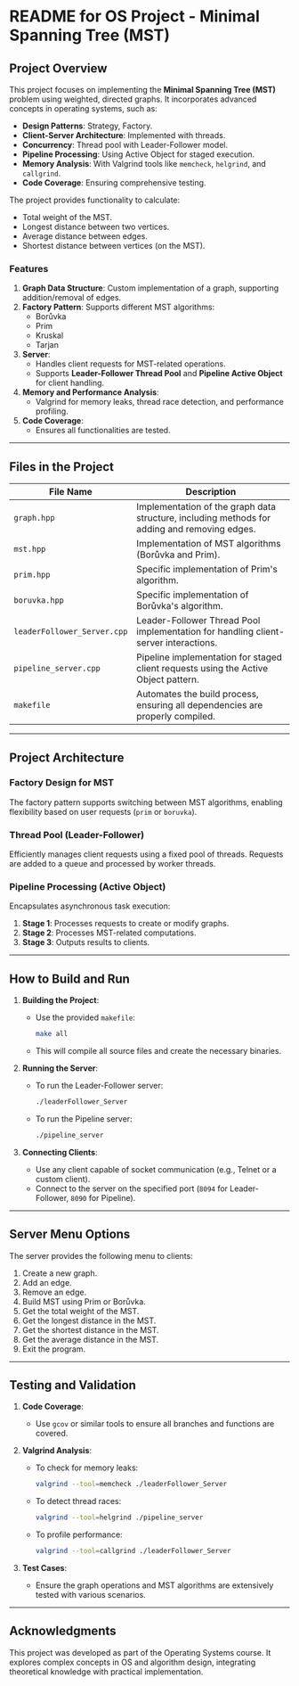 # README for OS Project - Minimal Spanning Tree (MST)

## Project Overview

This project focuses on implementing the **Minimal Spanning Tree (MST)** problem using weighted, directed graphs. It incorporates advanced concepts in operating systems, such as:

- **Design Patterns**: Strategy, Factory.
- **Client-Server Architecture**: Implemented with threads.
- **Concurrency**: Thread pool with Leader-Follower model.
- **Pipeline Processing**: Using Active Object for staged execution.
- **Memory Analysis**: With Valgrind tools like `memcheck`, `helgrind`, and `callgrind`.
- **Code Coverage**: Ensuring comprehensive testing.

The project provides functionality to calculate:
- Total weight of the MST.
- Longest distance between two vertices.
- Average distance between edges.
- Shortest distance between vertices (on the MST).

### Features
1. **Graph Data Structure**: Custom implementation of a graph, supporting addition/removal of edges.
2. **Factory Pattern**: Supports different MST algorithms:
   - Borůvka
   - Prim
   - Kruskal
   - Tarjan
3. **Server**:
   - Handles client requests for MST-related operations.
   - Supports **Leader-Follower Thread Pool** and **Pipeline Active Object** for client handling.
4. **Memory and Performance Analysis**:
   - Valgrind for memory leaks, thread race detection, and performance profiling.
5. **Code Coverage**:
   - Ensures all functionalities are tested.

---

## Files in the Project

| **File Name**             | **Description**                                                                                                                                                          |
|---------------------------|--------------------------------------------------------------------------------------------------------------------------------------------------------------------------|
| `graph.hpp`               | Implementation of the graph data structure, including methods for adding and removing edges.                                                                            |
| `mst.hpp`                 | Implementation of MST algorithms (Borůvka and Prim).                                                                                                                    |
| `prim.hpp`                | Specific implementation of Prim's algorithm.                                                                                                                            |
| `boruvka.hpp`             | Specific implementation of Borůvka's algorithm.                                                                                                                         |
| `leaderFollower_Server.cpp` | Leader-Follower Thread Pool implementation for handling client-server interactions.                                                                                     |
| `pipeline_server.cpp`     | Pipeline implementation for staged client requests using the Active Object pattern.                                                                                     |
| `makefile`                | Automates the build process, ensuring all dependencies are properly compiled.                                                                                           |

---

## Project Architecture

### Factory Design for MST
The factory pattern supports switching between MST algorithms, enabling flexibility based on user requests (`prim` or `boruvka`).

### Thread Pool (Leader-Follower)
Efficiently manages client requests using a fixed pool of threads. Requests are added to a queue and processed by worker threads.

### Pipeline Processing (Active Object)
Encapsulates asynchronous task execution:
1. **Stage 1**: Processes requests to create or modify graphs.
2. **Stage 2**: Processes MST-related computations.
3. **Stage 3**: Outputs results to clients.

---

## How to Build and Run

1. **Building the Project**:
   - Use the provided `makefile`:
     ```bash
     make all
     ```
   - This will compile all source files and create the necessary binaries.

2. **Running the Server**:
   - To run the Leader-Follower server:
     ```bash
     ./leaderFollower_Server
     ```
   - To run the Pipeline server:
     ```bash
     ./pipeline_server
     ```

3. **Connecting Clients**:
   - Use any client capable of socket communication (e.g., Telnet or a custom client).
   - Connect to the server on the specified port (`8094` for Leader-Follower, `8090` for Pipeline).

---

## Server Menu Options

The server provides the following menu to clients:
1. Create a new graph.
2. Add an edge.
3. Remove an edge.
4. Build MST using Prim or Borůvka.
5. Get the total weight of the MST.
6. Get the longest distance in the MST.
7. Get the shortest distance in the MST.
8. Get the average distance in the MST.
9. Exit the program.

---

## Testing and Validation

1. **Code Coverage**:
   - Use `gcov` or similar tools to ensure all branches and functions are covered.

2. **Valgrind Analysis**:
   - To check for memory leaks:
     ```bash
     valgrind --tool=memcheck ./leaderFollower_Server
     ```
   - To detect thread races:
     ```bash
     valgrind --tool=helgrind ./pipeline_server
     ```
   - To profile performance:
     ```bash
     valgrind --tool=callgrind ./leaderFollower_Server
     ```

3. **Test Cases**:
   - Ensure the graph operations and MST algorithms are extensively tested with various scenarios.

---

## Acknowledgments

This project was developed as part of the Operating Systems course. It explores complex concepts in OS and algorithm design, integrating theoretical knowledge with practical implementation.
